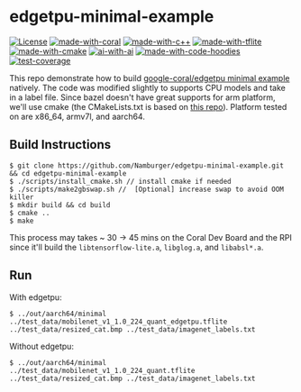 # edgetpu-minimal-example
[![License](https://img.shields.io/badge/License-Apache%202.0-blue.svg)](https://opensource.org/licenses/Apache-2.0)
[![made-with-coral](https://img.shields.io/badge/Made%20with-Coral-orange)](https://coral.ai/)
[![made-with-c++](https://img.shields.io/badge/Made%20with-C%2B%2B-red)](https://www.cplusplus.com/)
[![made-with-tflite](https://img.shields.io/badge/Made%20with-Tensorflow--Lite-orange)](https://www.tensorflow.org/lite/)
[![made-with-cmake](https://img.shields.io/badge/Made%20with-cmake-Black)](https://cmake.org/)
[![ai-with-ai](https://img.shields.io/badge/AI%20with-AI-brightgreen)](https://en.wikipedia.org/wiki/Artificial_intelligence)
[![made-with-code-hoodies](https://img.shields.io/badge/Made%20with-coding%20hoodies-blue)](https://www.google.com/search?q=coding+hoodies&rlz=1CAPSFN_enUS898&source=lnms&tbm=isch&sa=X&ved=2ahUKEwjLyYPE2IHpAhW_HDQIHdqeBmwQ_AUoAXoECA8QAw&biw=1920&bih=961)
[![test-coverage](https://img.shields.io/badge/Test%20Coverage-0%25-yellow)](https://en.wikipedia.org/wiki/0)

This repo demonstrate how to build [google-coral/edgetpu minimal example](https://github.com/google-coral/edgetpu/blob/master/src/cpp/examples/minimal.cc) natively. The code was modified slightly to supports CPU models and take in a label file. Since bazel doesn't have great supports for arm platform, we'll use cmake (the CMakeLists.txt is based on [this repo](https://github.com/google-coral/edgetpu/pull/88/commits/a5fdb413eb7492abfbec3c0dbc8a5543e7f84874)). Platform tested on are x86_64, armv7l, and aarch64.

## Build Instructions
```
$ git clone https://github.com/Namburger/edgetpu-minimal-example.git && cd edgetpu-minimal-example
$ ./scripts/install_cmake.sh // install cmake if needed
$ ./scripts/make2gbswap.sh //  [Optional] increase swap to avoid OOM killer
$ mkdir build && cd build
$ cmake ..
$ make
```
This process may takes ~ 30 -> 45 mins on the Coral Dev Board and the RPI since it'll build the `libtensorflow-lite.a`, `libglog.a`, and `libabsl*.a`.

## Run

With edgetpu:

`$ ../out/aarch64/minimal ../test_data/mobilenet_v1_1.0_224_quant_edgetpu.tflite ../test_data/resized_cat.bmp ../test_data/imagenet_labels.txt`

Without edgetpu:

`$ ../out/aarch64/minimal ../test_data/mobilenet_v1_1.0_224_quant.tflite ../test_data/resized_cat.bmp ../test_data/imagenet_labels.txt`
